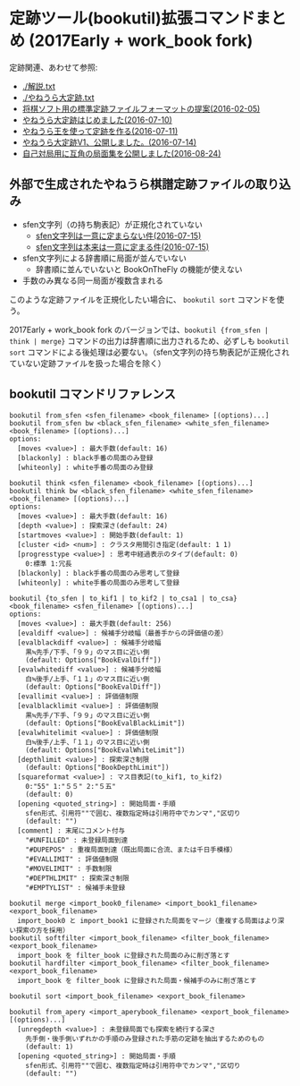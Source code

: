 <!-- Markdown -->
# 定跡ツール(bookutil)拡張コマンドまとめ (2017Early + work_book fork)

定跡関連、あわせて参照:
- [./解説.txt](./解説.txt)
- [./やねうら大定跡.txt](./やねうら大定跡.txt)
- [将棋ソフト用の標準定跡ファイルフォーマットの提案(2016-02-05)](http://yaneuraou.yaneu.com/2016/02/05/%E5%B0%86%E6%A3%8B%E3%82%BD%E3%83%95%E3%83%88%E7%94%A8%E3%81%AE%E6%A8%99%E6%BA%96%E5%AE%9A%E8%B7%A1%E3%83%95%E3%82%A1%E3%82%A4%E3%83%AB%E3%83%95%E3%82%A9%E3%83%BC%E3%83%9E%E3%83%83%E3%83%88%E3%81%AE/)
- [やねうら大定跡はじめました(2016-07-10)](http://yaneuraou.yaneu.com/2016/07/10/%E3%82%84%E3%81%AD%E3%81%86%E3%82%89%E5%A4%A7%E5%AE%9A%E8%B7%A1%E3%81%AF%E3%81%98%E3%82%81%E3%81%BE%E3%81%97%E3%81%9F/)
- [やねうら王を使って定跡を作る(2016-07-11)](http://yaneuraou.yaneu.com/2016/07/11/%E3%82%84%E3%81%AD%E3%81%86%E3%82%89%E7%8E%8B%E3%82%92%E4%BD%BF%E3%81%A3%E3%81%A6%E5%AE%9A%E8%B7%A1%E3%82%92%E4%BD%9C%E3%82%8B/)
- [やねうら大定跡V1、公開しました。(2016-07-14)](http://yaneuraou.yaneu.com/2016/07/14/%E3%82%84%E3%81%AD%E3%81%86%E3%82%89%E5%A4%A7%E5%AE%9A%E8%B7%A1v1%E3%80%81%E5%85%AC%E9%96%8B%E3%81%97%E3%81%BE%E3%81%97%E3%81%9F%E3%80%82/)
- [自己対局用に互角の局面集を公開しました(2016-08-24)](http://yaneuraou.yaneu.com/2016/08/24/%E8%87%AA%E5%B7%B1%E5%AF%BE%E5%B1%80%E7%94%A8%E3%81%AB%E4%BA%92%E8%A7%92%E3%81%AE%E5%B1%80%E9%9D%A2%E9%9B%86%E3%82%92%E5%85%AC%E9%96%8B%E3%81%97%E3%81%BE%E3%81%97%E3%81%9F/)

## 外部で生成されたやねうら棋譜定跡ファイルの取り込み

- sfen文字列（の持ち駒表記）が正規化されていない
  - [sfen文字列は一意に定まらない件(2016-07-15)](http://yaneuraou.yaneu.com/2016/07/15/sfen%E6%96%87%E5%AD%97%E5%88%97%E3%81%AF%E4%B8%80%E6%84%8F%E3%81%AB%E5%AE%9A%E3%81%BE%E3%82%89%E3%81%AA%E3%81%84%E4%BB%B6/)
  - [sfen文字列は本来は一意に定まる件(2016-07-15)](http://yaneuraou.yaneu.com/2016/07/15/sfen%E6%96%87%E5%AD%97%E5%88%97%E3%81%AF%E6%9C%AC%E6%9D%A5%E3%81%AF%E4%B8%80%E6%84%8F%E3%81%AB%E5%AE%9A%E3%81%BE%E3%82%8B%E4%BB%B6/)
- sfen文字列による辞書順に局面が並んでいない
  - 辞書順に並んでいないと BookOnTheFly の機能が使えない
- 手数のみ異なる同一局面が複数含まれる

このような定跡ファイルを正規化したい場合に、 `bookutil sort` コマンドを使う。

2017Early + work_book fork のバージョンでは、`bookutil {from_sfen | think | merge}` コマンドの出力は辞書順に出力されるため、必ずしも `bookutil sort` コマンドによる後処理は必要ない。（sfen文字列の持ち駒表記が正規化されていない定跡ファイルを扱った場合を除く）

## bookutil コマンドリファレンス

```
bookutil from_sfen <sfen_filename> <book_filename> [(options)...]
bookutil from_sfen bw <black_sfen_filename> <white_sfen_filename> <book_filename> [(options)...]
options:
  [moves <value>] : 最大手数(default: 16)
  [blackonly] : black手番の局面のみ登録
  [whiteonly] : white手番の局面のみ登録

bookutil think <sfen_filename> <book_filename> [(options)...]
bookutil think bw <black_sfen_filename> <white_sfen_filename> <book_filename> [(options)...]
options:
  [moves <value>] : 最大手数(default: 16)
  [depth <value>] : 探索深さ(default: 24)
  [startmoves <value>] : 開始手数(default: 1)
  [cluster <id> <num>] : クラスタ用間引き指定(default: 1 1)
  [progresstype <value>] : 思考中経過表示のタイプ(default: 0)
    0:標準 1:冗長
  [blackonly] : black手番の局面のみ思考して登録
  [whiteonly] : white手番の局面のみ思考して登録

bookutil {to_sfen | to_kif1 | to_kif2 | to_csa1 | to_csa} <book_filename> <sfen_filename> [(options)...]
options:
  [moves <value>] : 最大手数(default: 256)
  [evaldiff <value>] : 候補手分岐幅（最善手からの評価値の差）
  [evalblackdiff <value>] : 候補手分岐幅
    黒≒先手/下手、「９９」のマス目に近い側
    (default: Options["BookEvalDiff"])
  [evalwhitediff <value>] : 候補手分岐幅
    白≒後手/上手、「１１」のマス目に近い側
    (default: Options["BookEvalDiff"])
  [evallimit <value>] : 評価値制限
  [evalblacklimit <value>] : 評価値制限
    黒≒先手/下手、「９９」のマス目に近い側
    (default: Options["BookEvalBlackLimit"])
  [evalwhitelimit <value>] : 評価値制限
    白≒後手/上手、「１１」のマス目に近い側
    (default: Options["BookEvalWhiteLimit"])
  [depthlimit <value>] : 探索深さ制限
    (default: Options["BookDepthLimit"])
  [squareformat <value>] : マス目表記(to_kif1, to_kif2)
    0:"55" 1:"５５" 2:"５五"
    (default: 0)
  [opening <quoted_string>] : 開始局面・手順
    sfen形式、引用符""で囲む、複数指定時は引用符中でカンマ","区切り
    (default: "")
  [comment] : 末尾にコメント付与
    "#UNFILLED" : 未登録局面到達
    "#DUPEPOS" : 重複局面到達（既出局面に合流、または千日手模様）
    "#EVALLIMIT" : 評価値制限
    "#MOVELIMIT" : 手数制限
    "#DEPTHLIMIT" : 探索深さ制限
    "#EMPTYLIST" : 候補手未登録

bookutil merge <import_book0_filename> <import_book1_filename> <export_book_filename>
  import_book0 と import_book1 に登録された局面をマージ（重複する局面はより深い探索の方を採用）
bookutil softfilter <import_book_filename> <filter_book_filename> <export_book_filename>
  import_book を filter_book に登録された局面のみに削ぎ落とす
bookutil hardfilter <import_book_filename> <filter_book_filename> <export_book_filename>
  import_book を filter_book に登録された局面・候補手のみに削ぎ落とす

bookutil sort <import_book_filename> <export_book_filename>

bookutil from_apery <import_aperybook_filename> <export_book_filename> [(options)...]
  [unregdepth <value>] : 未登録局面でも探索を続行する深さ
    先手側・後手側いずれかの手順のみ登録された手筋の定跡を抽出するためのもの
    (default: 1)
  [opening <quoted_string>] : 開始局面・手順
    sfen形式、引用符""で囲む、複数指定時は引用符中でカンマ","区切り
    (default: "")
```
